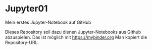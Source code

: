 # Jupyter01
Mein erstes Jupyter-Notebook auf GitHub

Dieses Repository soll dazu dienen Jupyter-Notebooks aus Github abzuspielen. 
Das ist möglich mit 
https://mybinder.org
Man kopiert die Repository-URL.

